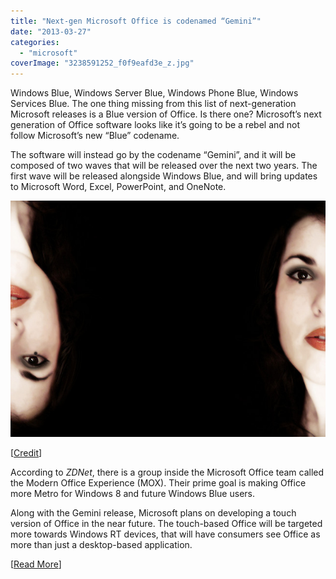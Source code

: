 ```yaml
---
title: "Next-gen Microsoft Office is codenamed “Gemini”"
date: "2013-03-27"
categories: 
  - "microsoft"
coverImage: "3238591252_f0f9eafd3e_z.jpg"
---
```


Windows Blue, Windows Server Blue, Windows Phone Blue, Windows Services Blue. The one thing missing from this list of next-generation Microsoft releases is a Blue version of Office. Is there one? Microsoft’s next generation of Office software looks like it’s going to be a rebel and not follow Microsoft’s new “Blue” codename.

The software will instead go by the codename “Gemini”, and it will be composed of two waves that will be released over the next two years. The first wave will be released alongside Windows Blue, and will bring updates to Microsoft Word, Excel, PowerPoint, and OneNote.

[![Microsoft Office - Gemini](images/3238591252_f0f9eafd3e_z.jpg)](http://iCosmoGeek.com/wp-content/uploads/2013/03/3238591252_f0f9eafd3e_z.jpg)

\[[Credit](http://www.flickr.com/photos/moyachiche/3238591252/sizes/z/in/photostream/)\]

According to _ZDNet_, there is a group inside the Microsoft Office team called the Modern Office Experience (MOX). Their prime goal is making Office more Metro for Windows 8 and future Windows Blue users.

Along with the Gemini release, Microsoft plans on developing a touch version of Office in the near future. The touch-based Office will be targeted more towards Windows RT devices, that will have consumers see Office as more than just a desktop-based application.

\[[Read More](http://www.zdnet.com/microsofts-office-gemini-windows-blues-twin-7000013195/)\]
